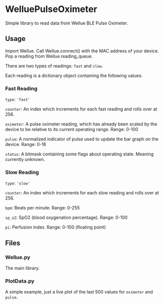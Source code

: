# WelluePulseOximeter
Simple library to read data from Wellue BLE Pulse Oximeter.

## Usage

Import Wellue.
Call Wellue.connect() with the MAC address of your device.
Pop a reading from Wellue.reading_queue.

There are two types of readings: `fast` and `slow`.

Each reading is a dictionary object containing the following values:

### Fast Reading

`type`: `'fast'`

`counter`: An index which increments for each fast reading and rolls over at 256.

`oximeter`: A pulse oximeter reading, which has already been scaled by the device to be relative to its current operating range. Range: 0-100

`pulse`: A normalized indicator of pulse used to update the bar graph on the device. Range: 0-16

`status`: A bitmask containing some flags about operating state. Meaning currently unknown.

### Slow Reading

`type`: `'slow'`

`counter`: An index which increments for each slow reading and rolls over at 256.

`bpm`: Beats per minute. Range: 0-255

`sp_o2`: SpO2 (blood oxygenation percentage). Range: 0-100

`pi`: Perfusion index. Range: 0-100 (floating point)

## Files

### Wellue.py

The main library.

### PlotData.py

A simple example, just a live plot of the last 500 values for `oximeter` and `pulse`.
